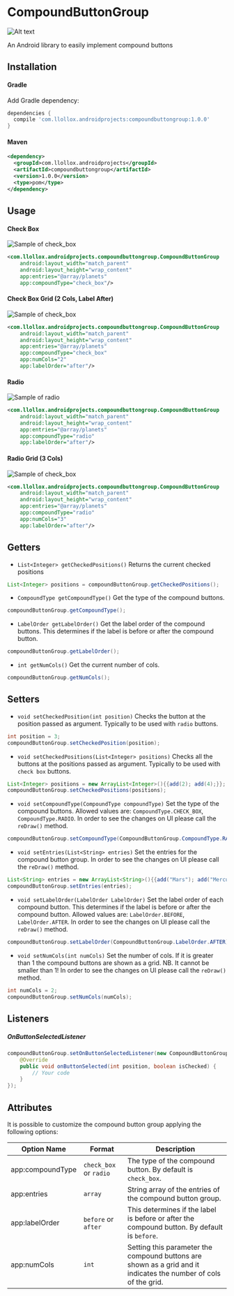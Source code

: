 # CompoundButtonGroup

![Alt text](https://img.shields.io/badge/license-MIT-green.svg?style=flat)

An Android library to easily implement compound buttons

## Installation

#### Gradle
Add Gradle dependency:

```groovy
dependencies {
  compile 'com.llollox.androidprojects:compoundbuttongroup:1.0.0'
}
```

#### Maven
```xml
<dependency>
  <groupId>com.llollox.androidprojects</groupId>
  <artifactId>compoundbuttongroup</artifactId>
  <version>1.0.0</version>
  <type>pom</type>
</dependency>
```

## Usage

#### Check Box

![Sample of check_box](docs/screen/check_box.gif)

```xml
<com.llollox.androidprojects.compoundbuttongroup.CompoundButtonGroup
    android:layout_width="match_parent"
    android:layout_height="wrap_content"
    app:entries="@array/planets"
    app:compoundType="check_box"/>
```

#### Check Box Grid (2 Cols, Label After)

![Sample of check_box](docs/screen/check_box_2cols_label_after.gif)

```xml
<com.llollox.androidprojects.compoundbuttongroup.CompoundButtonGroup
    android:layout_width="match_parent"
    android:layout_height="wrap_content"
    app:entries="@array/planets"
    app:compoundType="check_box"
    app:numCols="2"
    app:labelOrder="after"/>
```


#### Radio

![Sample of radio](docs/screen/radio.gif)

```xml
<com.llollox.androidprojects.compoundbuttongroup.CompoundButtonGroup
    android:layout_width="match_parent"
    android:layout_height="wrap_content"
    app:entries="@array/planets"
    app:compoundType="radio"
    app:labelOrder="after"/>
```

#### Radio Grid (3 Cols)

![Sample of check_box](docs/screen/radio_3cols.gif)

```xml
<com.llollox.androidprojects.compoundbuttongroup.CompoundButtonGroup
    android:layout_width="match_parent"
    android:layout_height="wrap_content"
    app:entries="@array/planets"
    app:compoundType="radio"
    app:numCols="3"
    app:labelOrder="after"/>
```

## Getters


* `List<Integer> getCheckedPositions()` Returns the current checked positions

```java
List<Integer> positions = compoundButtonGroup.getCheckedPositions();
```

* `CompoundType getCompoundType()` Get the type of the compound buttons.

```java
compoundButtonGroup.getCompoundType();
```

* `LabelOrder getLabelOrder()` Get the label order of the compound buttons.
This determines if the label is before or after the compound button.

```java
compoundButtonGroup.getLabelOrder();
```

* `int getNumCols()` Get the current number of cols.

```java
compoundButtonGroup.getNumCols();
```


## Setters

* `void setCheckedPosition(int position)` Checks the button at the position passed as argument. Typically to be used with `radio` buttons.

```java
int position = 3;
compoundButtonGroup.setCheckedPosition(position);
```

* `void setCheckedPositions(List<Integer> positions)` Checks all the buttons at the positions passed as argument. Typically to be used with `check box` buttons.

```java
List<Integer> positions = new ArrayList<Integer>(){{add(2); add(4);}};
compoundButtonGroup.setCheckedPositions(positions);
```


* `void setCompoundType(CompoundType compoundType)` Set the type of the compound buttons. Allowed values are: `CompoundType.CHECK_BOX`, `CompoundType.RADIO`.
In order to see the changes on UI please call the `reDraw()` method.

```java
compoundButtonGroup.setCompoundType(CompoundButtonGroup.CompoundType.RADIO);
```


* `void setEntries(List<String> entries)` Set the entries for the compound button group.
In order to see the changes on UI please call the `reDraw()` method.

```java
List<String> entries = new ArrayList<String>(){{add("Mars"); add("Mercury"); add("Earth");}};
compoundButtonGroup.setEntries(entries);
```

* `void setLabelOrder(LabelOrder LabelOrder)` Set the label order of each compound button.
This determines if the label is before or after the compound button.
Allowed values are: `LabelOrder.BEFORE`, `LabelOrder.AFTER`.
In order to see the changes on UI please call the `reDraw()` method.

```java
compoundButtonGroup.setLabelOrder(CompoundButtonGroup.LabelOrder.AFTER);
```

* `void setNumCols(int numCols)` Set the number of cols. If it is greater than 1
the compound buttons are shown as a grid.
NB. It cannot be smaller than 1!
In order to see the changes on UI please call the `reDraw()` method.

```java
int numCols = 2;
compoundButtonGroup.setNumCols(numCols);
```

## Listeners

##### OnButtonSelectedListener

```java
compoundButtonGroup.setOnButtonSelectedListener(new CompoundButtonGroup.OnButtonSelectedListener() {
    @Override
    public void onButtonSelected(int position, boolean isChecked) {
        // Your code
    }
});
```

## Attributes

It is possible to customize the compound button group applying the following options:


| Option Name      				| Format                 | Description                              |
| ---------------- 				| ---------------------- | -----------------------------            |
| app:compoundType 	  | `check_box` or `radio` | The type of the compound button. By default is `check_box`.                 |
| app:entries 				| `array`  	        | String array of the entries of the compound button group.                 |
| app:labelOrder      | `before` or `after`    | This determines if the label is before or after the compound button. By default is `before`.    |
| app:numCols       | `int`               | Setting this parameter the compound buttons are shown as a grid and it indicates the number of cols of the grid.  |
